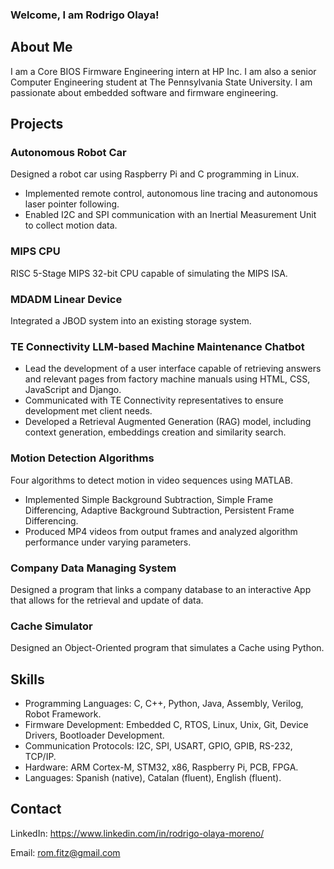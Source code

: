 ### Welcome, I am Rodrigo Olaya!

<!--
**rodrigo-olaya/rodrigo-olaya** is a ✨ _special_ ✨ repository because its `README.md` (this file) appears on your GitHub profile.

Here are some ideas to get you started:

- 🔭 I’m currently working on ...
- 🌱 I’m currently learning ...
- 👯 I’m looking to collaborate on ...
- 🤔 I’m looking for help with ...
- 💬 Ask me about ...
- 📫 How to reach me: ...
- 😄 Pronouns: ...
- ⚡ Fun fact: ...
-->
## About Me

I am a Core BIOS Firmware Engineering intern at HP Inc. I am also a senior Computer Engineering student at The Pennsylvania State University. I am passionate about embedded software and firmware engineering. 

## Projects

### Autonomous Robot Car
Designed a robot car using Raspberry Pi and C programming in Linux.
- Implemented remote control, autonomous line tracing and autonomous laser pointer following.
- Enabled I2C and SPI communication with an Inertial Measurement Unit to collect motion data.
 
### MIPS CPU
RISC 5-Stage MIPS 32-bit CPU capable of simulating the MIPS ISA.

### MDADM Linear Device
Integrated a JBOD system into an existing storage system.

### TE Connectivity LLM-based Machine Maintenance Chatbot
- Lead the development of a user interface capable of retrieving answers and relevant pages from factory machine manuals using HTML, CSS, JavaScript and Django.
- Communicated with TE Connectivity representatives to ensure development met client needs.
- Developed a Retrieval Augmented Generation (RAG) model, including context generation, embeddings creation and similarity search.

### Motion Detection Algorithms
Four algorithms to detect motion in video sequences using MATLAB.
- Implemented Simple Background Subtraction, Simple Frame Differencing, Adaptive Background Subtraction, Persistent Frame Differencing.
- Produced MP4 videos from output frames and analyzed algorithm performance under varying parameters.

### Company Data Managing System
Designed a program that links a company database to an interactive App that allows for the retrieval and update of data.

### Cache Simulator
Designed an Object-Oriented program that simulates a Cache using Python.

## Skills

* Programming Languages: C, C++, Python, Java, Assembly, Verilog, Robot Framework.
* Firmware Development: Embedded C, RTOS, Linux, Unix, Git, Device Drivers, Bootloader Development.
* Communication Protocols: I2C, SPI, USART, GPIO, GPIB, RS-232, TCP/IP.
* Hardware: ARM Cortex-M, STM32, x86, Raspberry Pi, PCB, FPGA.
* Languages: Spanish (native), Catalan (fluent), English (fluent).

## Contact

LinkedIn: https://www.linkedin.com/in/rodrigo-olaya-moreno/

Email: rom.fitz@gmail.com
